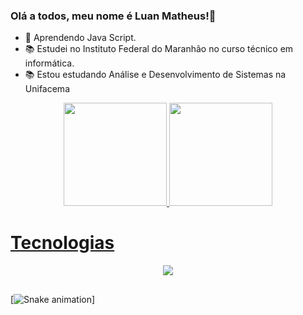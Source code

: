 ### Olá a todos, meu nome é Luan Matheus!👋

- 🌱 Aprendendo Java Script.
- 📚 Estudei no Instituto Federal do Maranhão no curso técnico em informática.
- 📚 Estou estudando Análise e Desenvolvimento de Sistemas na Unifacema

<div align="center">
  <a href="https://github.com/LuanMFC">
  <img height="165em" src="https://github-readme-stats.vercel.app/api?username=LuanMFC&show_icons=true&theme=algolia&count_private=true&include_all_commits=true"/>
  <img height="165em" src="https://github-readme-stats.vercel.app/api/top-langs/?username=LuanMFC&layout=compact&langs_count=7&theme=algolia"/>
</div>
  
 
  <h1>Tecnologias</h1>
<p align="center">
  <a href="https://skillicons.dev">
    <img src="https://skillicons.dev/icons?i=js,html,css" />
  </a>
</p>
 
  ##
  
<div>
  
  [![Snake animation](https://github.com/LuanMFC/LuanMFC/blob/output/github-contribution-grid-snake.svg)]
</div>
  
  ##
